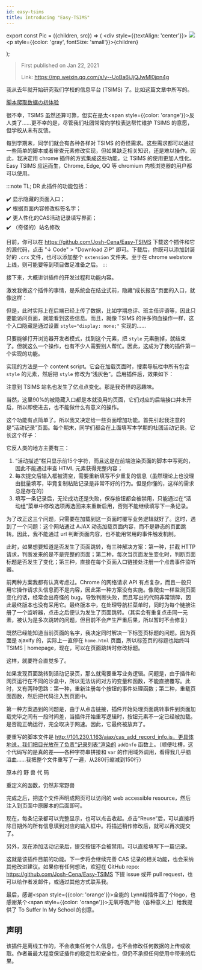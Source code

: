 ```yaml
---
id: easy-tsims
title: Introducing "Easy-TSIMS"
---
```


export const Pic = ({children, src}) => (
    <div style={{textAlign: 'center'}}>
        <img src={src} />
        <p style={{color: 'gray', fontSize: 'small'}}>{children}</p>
    </div>);

> First published on Jan 22, 2021
>
> Link: https://mp.weixin.qq.com/s/y--UoBa6jJjQJwMl0jpn4g

我从去年就开始研究我们学校的信息平台 (TSIMS) 了。比如这篇文章中所写的。

[脚本爬取数据の初体验](../Technology/scripting)

很不幸，TSIMS 虽然还算可靠，但实在是太<span style={{color: 'orange'}}>反人类</span>了……更不幸的是，尽管我们社团常常向学校表达帮忙维护 TSIMS 的意愿，但学校从未有反馈。

每到学期末，同学们就会有各种各样对 TSIMS 的奇怪需求。这些需求都可以通过一些简单的脚本或者审查元素修改实现，但如果缺乏相关知识，还是难以操作。因此，我决定用 chrome 插件的方式集成这些功能，让 TSIMS 的使用更加人性化。Easy TSIMS 应运而生，Chrome, Edge, QQ 等 chromium 内核浏览器的用户都可以使用。

<Pic src="https://mmbiz.qpic.cn/mmbiz_png/JGibibkelET68tpqgst86FWqsQzlXcwGMiaqkcjqa8v3oTdqJXYbdqVZFJa3cn2NcEe9UD8UW7QK7ibBalMUReM7uQ/640?wx_fmt=png"></Pic>

:::note TL; DR
此插件的功能包括：

✔️ 显示隐藏的页面入口；  
✔️ 根据页面内容修改标签名字；  
✔️ 更人性化的CAS活动记录填写界面；  
✔️ （奇怪的）站名修改

目前，你可以在 https://github.com/Josh-Cena/Easy-TSIMS 下载这个插件和它的源代码，点击 "↓ Code" > "Download ZIP" 即可。下载后，你既可以添加封装好的 `.crx` 文件，也可以添加整个 `extension` 文件夹。至于在 chrome webstore 上线，则可能要等到项目做足准备之后。
:::

接下来，大概讲讲插件的开发过程和功能内容。

激发我做这个插件的事情，是系统会在结业式前，隐藏“成长报告”页面的入口，就像这样：

<Pic src="https://mmbiz.qpic.cn/mmbiz_png/JGibibkelET68tpqgst86FWqsQzlXcwGMiafuUicksft9C2AiaUOFKhibT4cu7ux4aiczq8kmRn8h3jjFqk5e0ib1oRnBg/640?wx_fmt=png"></Pic>

但是，此时实际上在后端已经上传了数据，比如学期总评、班主任评语等，因此只要能访问页面，就能看到这些信息。而且，就像 TSIMS 的许多狗血操作一样，这个入口隐藏是通过设置 `style="display: none;"` 实现的……

<Pic src="https://mmbiz.qpic.cn/mmbiz_png/JGibibkelET68tpqgst86FWqsQzlXcwGMia4ZShagKeZr6XFA3K1ehZ27Z6jBFRAmpTbMcx0ibrP5g0tNNtwTxn1Cg/640?wx_fmt=png"></Pic>

只要能够打开浏览器开发者模式，找到这个元素，把 `style` 元素删掉，就结束了。但就这么一个操作，也有不少人需要别人帮忙。因此，这成为了我的插件第一个实现的功能。

实现的方法是一个 content script。它会在加载页面时，搜索导航栏中所有包含 `style` 的元素，然后把 `style` 修改为“浅灰色”。启用插件后，效果如下：

<Pic src="https://mmbiz.qpic.cn/mmbiz_png/JGibibkelET68tpqgst86FWqsQzlXcwGMiamBqmkQMs0xw9DDK4Naz9LQIf4TXZHcnRRrAdibh46U5ALdibCqANTM8A/640?wx_fmt=png">注意到 TSIMS 站名也发生了亿点点变化。那是我奇怪的恶趣味。</Pic>

当然，这里90%的被隐藏入口都是本就没用的页面，它们对应的后端接口并未开启，所以即使进去，也不能做什么有意义的操作。

这个功能有点简单了。所以我又决定给一些页面增加功能。首先引起我注意的是“活动记录”页面。每个期末，同学们都会在上面填写本学期的社团活动记录。它长这个样子：

<Pic src="https://mmbiz.qpic.cn/mmbiz_png/JGibibkelET68tpqgst86FWqsQzlXcwGMiax9H4XwT2TzaUSUbuA7moSDkJbQk5UT9P4KV8ZaFbmBBknbrR6b2oicQ/640?wx_fmt=png"></Pic>

它反人类的地方主要有三：

1. “活动描述”栏只显示前15个字符，而且这是在前端渲染页面的脚本中写死的，因此不能通过审查 HTML 元素获得完整内容；
2. 每次提交后输入框被清空，需要重新填写不少重复的信息（虽然理论上也没理由批量填写，毕竟复制粘贴记录是非常不好的行为。但是你懂的，这样的需求总是存在的）
3. 填写一条记录后，无论成功还是失败，保存按钮都会被禁用，只能通过在“活动组”菜单中修改选项再选回来来重新启用，否则不能继续填写下一条记录。

为了改正这三个问题，只需要在加载到这一页面时覆写业务逻辑就好了。这时，遇到了一个问题：这个网站通过 AJAX 动态加载页面内容，而不是静态的页面跳转。因此，我不能通过 url 判断页面内容，也不能用常用的事件触发机制。

此时，如果想要知道是否发生了页面跳转，有三种解决方案：第一种，拦截 HTTP 请求，判断发来的是不是完整的页面；第二种，每次当页面发生变化时，判断页面标题是否发生了变化；第三种，直接在每个页面入口链接处注册一个点击事件监听器。

前两种方案我都有认真考虑过。Chrome 的网络请求 API 有点复杂，而且一般只用它操作请求头信息而不是内容，因此第一种方案没有实施。像爬虫一样监测页面变化的话，经常会出奇怪的 bug，导致判断失败，而且写出的代码非常琐碎，因此最终版本也没有采用它。最终版本中，在处理导航栏菜单时，同时为每个链接注册了一个监听器，点击之后便认为发生了页面跳转。（其实会有重复点击同一元素，被认为是多次跳转的问题，但目前不会产生严重后果，所以暂时不会修复）

既然已经能知道当前页面的名字，我决定同时解决一下标签页标题的问题。因为页面是 ajaxify 的，实际上一直停在 `home.html` 页面，所以标签页的标题也始终叫 TSIMS | homepage，现在，可以在页面跳转时修改标题。

<Pic src="https://mmbiz.qpic.cn/mmbiz_png/JGibibkelET68tpqgst86FWqsQzlXcwGMiaN4sYk8qTu6tkO1s1CX1GykQbj1J8vkJuk2uxibibfJdCzjUicqhum0meg/640?wx_fmt=png"></Pic>

这样，就要符合直觉多了。

如果发现页面跳转到活动记录页，那么就需要重写业务逻辑。问题是，由于插件和网页运行在不同的沙盒中，所以无法访问对方的变量和函数，不能直接覆写。此时，又有两种思路：第一种，重新注册每个按钮的事件处理函数；第二种，重载页面函数，然后把代码注入到页面中。

第一种方案遇到的问题是，由于从点击链接，插件开始处理页面跳转事件到页面加载完毕之间有一段时间差，当插件开始重写逻辑时，按钮元素不一定已经被加载。是否能正确运行，完全取决于网速。因此，它最终被放弃了。

要重写的脚本文件是 http://101.230.1.163/ajax/cas_add_record_info.js，更具体地说，我们把目光放在了负责“记录列表”渲染的 `addInfo` 函数上。（顺便吐槽，这个代码写的是真的差——各种字符串拼接和 `var` 的作用域外调用，看得我几乎脑溢血……我把整个文件重写了一遍，从280行缩减到150行）

<Pic src="https://mmbiz.qpic.cn/mmbiz_png/JGibibkelET68tpqgst86FWqsQzlXcwGMiavRLqfbCyAAsG799N3X8x4JgnpEGicic1s4WAgRgZQI2ZWuNBQotty7bg/640?wx_fmt=png">原本的 野 兽 代 码</Pic>

<Pic src="https://mmbiz.qpic.cn/mmbiz_png/JGibibkelET68tpqgst86FWqsQzlXcwGMiayDMdicmSXLZen0eKGU1pekibzibBvtjAn7GBzLOPcjLByibOIrUJd4qFLQ/640?wx_fmt=png">重定义的函数，仍然非常野兽</Pic>

完成之后，把这个文件声明成网页可以访问的 web accessible resource，然后注入到页面中原脚本的后面即可。

现在，每条记录都可以完整显示，也可以点击收起。点击“Reuse”后，可以直接将除日期外的所有信息填到对应的输入框中。将描述稍作修改后，就可以再次提交了。

<Pic src="https://mmbiz.qpic.cn/mmbiz_png/JGibibkelET68tpqgst86FWqsQzlXcwGMiaPXia8446Kd1rtrqdSGVsVrmDNzHTusgBHqSibD7Twv1eZoAEsJyibQdFw/640?wx_fmt=png"></Pic>

另外，现在添加活动记录后，提交按钮不会被禁用。可以直接填写下一篇记录。

这就是该插件目前的功能。下一步将会继续完善 CAS 记录的相关功能，也会采纳其他改进建议。如果你有任何想法，欢迎在 GitHub repo: https://github.com/Josh-Cena/Easy-TSIMS 下提 issue 或开 pull request，也可以给作者发邮件，或通过其他方式联系我。

最后，感谢<span style={{color: 'orange'}}>全能的 Lynn</span>给插件画了个logo，也感谢某个<span style={{color: 'orange'}}>无氧呼吸产物</span>（各种意义上）给我提供了 To Suffer In My School 的创意。

## 声明

该插件是离线工作的，不会收集任何个人信息，也不会修改任何数据的上传或收取。作者虽最大程度保证插件的稳定性和安全性，但仍不承担任何使用中带来的后果。

